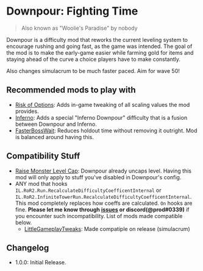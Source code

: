 # Downpour: Fighting Time
> Also known as "Woolie's Paradise" by nobody

Downpour is a difficulty mod that reworks the current leveling system to encourage rushing and going fast, as the game was intended. The goal of the mod is to make the early-game easier while farming gold for items and staying ahead of the curve a choice players have to make constantly.

Also changes simulacrum to be much faster paced. Aim for wave 50!

## Recommended mods to play with
- [Risk of Options](https://thunderstore.io/package/Rune580/Risk_Of_Options/): Adds in-game tweaking of all scaling values the mod provides.
- [Inferno](https://thunderstore.io/package/HIFU/Inferno/): Adds a special "Inferno Downpour" difficulty that is a fusion between Downpour and Inferno.
- [FasterBossWait](https://thunderstore.io/package/ChrisStevensonGit/FasterBossWait/): Reduces holdout time without removing it outright. Mod is balanced around having this.

## Compatibility Stuff
- [Raise Monster Level Cap](https://thunderstore.io/package/Moffein/Raise_Monster_Level_Cap/): Downpour already uncaps level. Having this mod will only apply to stuff you've disabled in Downpour's config.
- ANY mod that hooks `IL.RoR2.Run.RecalculateDifficultyCoefficentInternal` or `IL.RoR2.InfiniteTowerRun.RecalculateDifficultyCoefficentInternal`. This mod completely replaces how coeffs are calculated. `On` hooks are fine. **Please let me know through [issues](https://github.com/prodzpod/Downpour/issues) or discord(@prod#0339)** if you encounter such incompatibility. List of mods made compatible below.
  - [LittleGameplayTweaks](https://thunderstore.io/package/Wolfo/LittleGameplayTweaks/): Made compatiple on release (simulacrum)

## Changelog
- 1.0.0: Initial Release.